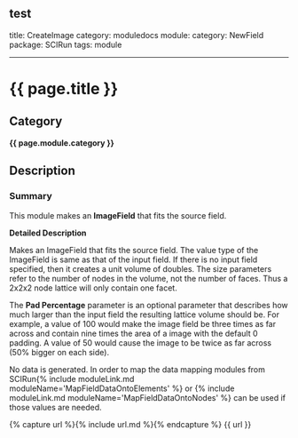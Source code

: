 test
---
title: CreateImage
category: moduledocs
module:
  category: NewField
  package: SCIRun
tags: module

---

# {{ page.title }}

## Category

**{{ page.module.category }}**

## Description

### Summary


This module makes an **ImageField** that fits the source field.


**Detailed Description**

Makes an ImageField that fits the source field. The value type of the ImageField is same as that of the input field. If there is no input field specified, then it creates a unit volume of doubles. The size parameters refer to the number of nodes in the volume, not the number of faces. Thus a 2x2x2 node lattice will only contain one facet.

The **Pad Percentage** parameter is an optional parameter that describes how much larger than the input field the resulting lattice volume should be. For example, a value of 100 would make the image field be three times as far across and contain nine times the area of a image with the default 0 padding. A value of 50 would cause the image to be twice as far across (50% bigger on each side).

No data is generated. In order to map the data mapping modules from SCIRun{% include moduleLink.md moduleName='MapFieldDataOntoElements' %} or {% include moduleLink.md moduleName='MapFieldDataOntoNodes' %} can be used if those values are needed.

{% capture url %}{% include url.md %}{% endcapture %}
{{ url }}
